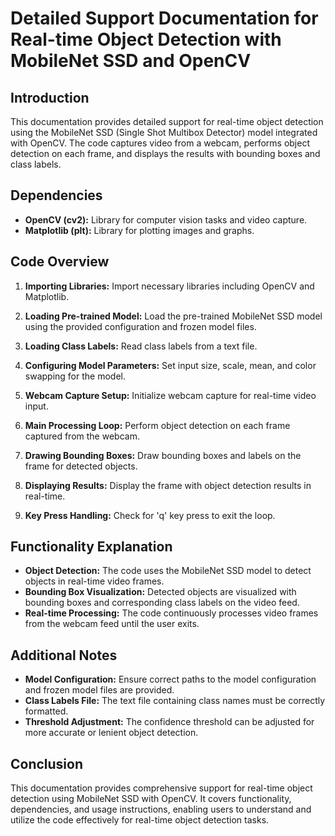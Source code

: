 # Detailed Support Documentation for Real-time Object Detection with MobileNet SSD and OpenCV

## Introduction
This documentation provides detailed support for real-time object detection using the MobileNet SSD (Single Shot Multibox Detector) model integrated with OpenCV. The code captures video from a webcam, performs object detection on each frame, and displays the results with bounding boxes and class labels.

## Dependencies
- **OpenCV (cv2):** Library for computer vision tasks and video capture.
- **Matplotlib (plt):** Library for plotting images and graphs.

## Code Overview
1. **Importing Libraries:** Import necessary libraries including OpenCV and Matplotlib.
   
2. **Loading Pre-trained Model:** Load the pre-trained MobileNet SSD model using the provided configuration and frozen model files.
   
3. **Loading Class Labels:** Read class labels from a text file.
   
4. **Configuring Model Parameters:** Set input size, scale, mean, and color swapping for the model.
   
5. **Webcam Capture Setup:** Initialize webcam capture for real-time video input.
   
6. **Main Processing Loop:** Perform object detection on each frame captured from the webcam.
   
7. **Drawing Bounding Boxes:** Draw bounding boxes and labels on the frame for detected objects.
   
8. **Displaying Results:** Display the frame with object detection results in real-time.
   
9. **Key Press Handling:** Check for 'q' key press to exit the loop.

## Functionality Explanation
- **Object Detection:** The code uses the MobileNet SSD model to detect objects in real-time video frames.
- **Bounding Box Visualization:** Detected objects are visualized with bounding boxes and corresponding class labels on the video feed.
- **Real-time Processing:** The code continuously processes video frames from the webcam feed until the user exits.

## Additional Notes
- **Model Configuration:** Ensure correct paths to the model configuration and frozen model files are provided.
- **Class Labels File:** The text file containing class names must be correctly formatted.
- **Threshold Adjustment:** The confidence threshold can be adjusted for more accurate or lenient object detection.

## Conclusion
This documentation provides comprehensive support for real-time object detection using MobileNet SSD with OpenCV. It covers functionality, dependencies, and usage instructions, enabling users to understand and utilize the code effectively for real-time object detection tasks.
